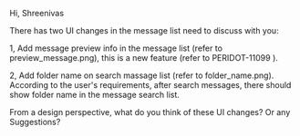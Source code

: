 Hi, Shreenivas

There has two UI changes in the message list need to discuss with you:

1, Add message preview info in the message list (refer to preview_message.png), this is a new feature (refer to PERIDOT-11099 ).

2, Add folder name on search massage list (refer to folder_name.png). According to the user's requirements, after search messages, there should show folder name in the message search list.

From a design perspective, what do you think of these UI changes? Or any Suggestions?